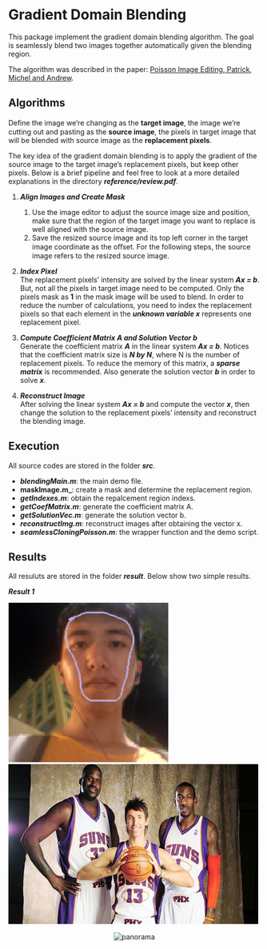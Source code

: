 # Gradient Domain Blending
This package implement the gradient domain blending algorithm. The goal is seamlessly blend two images together automatically given the blending region.      

The algorithm was described in the paper: [Poisson Image Editing, Patrick, Michel and Andrew](https://www.cs.virginia.edu/~connelly/class/2014/comp_photo/proj2/poisson.pdf).


Algorithms
----------
Deﬁne the image we’re changing as the **target image**, the image we’re cutting out and pasting as the **source image**, the pixels in target image that will be blended with source image as the **replacement pixels**.        

The key idea of the gradient domain blending is to apply the gradient of the source image to the target image’s replacement pixels, but keep other pixels. Below is a brief pipeline and feel free to look at a more detailed explanations in the directory **_reference/review.pdf_**.

1. **_Align Images and Create Mask_**       
    1. Use the image editor to adjust the source image size and position, make sure that the region of the target image you want to replace is well aligned with the source image. 
    2. Save the resized source image and its top left corner in the target image coordinate as the oﬀset. For the following steps, the source image refers to the resized source image.      

2. **_Index Pixel_**        
The replacement pixels’ intensity are solved by the linear system **_Ax = b_**. But, not all the pixels in target image need to be computed. Only the pixels mask as **1** in the mask image will be used to blend. In order to reduce the number of calculations, you need to index the replacement pixels so that each element in the **_unknown variable x_** represents one replacement pixel.      

3. **_Compute Coefficient Matrix A and Solution Vector b_**      
Generate the coefficient matrix **_A_** in the linear system **_Ax = b_**. Notices that the coefficient matrix size is **_N by N_**, where N is the number of replacement pixels. To reduce the memory of this matrix, a **_sparse matrix_** is recommended. Also generate the solution vector **_b_** in order to solve **_x_**.    

4. **_Reconstruct Image_**        
After solving the linear system **_Ax = b_** and compute the vector **_x_**, then change the solution to the replacement pixels’ intensity and reconstruct the blending image.


Execution
---------
All source codes are stored in the folder **_src_**.
* **_blendingMain.m_**: the main demo file.
* **maskImage.m_**: create a mask and determine the replacement region.
* **_getIndexes.m_**: obtain the repalcement region indexs.
* **_getCoefMatrix.m_**: generate the coefficient matrix A.
* **_getSolutionVec.m_**: generate the solution vector b.
* **_reconstructImg.m_**: reconstruct images after obtaining the vector x.
* **_seamlessCloningPoisson.m_**: the wrapper function and the demo script.


Results
-------
All resuluts are stored in the folder **_result_**. Below show two simple results.

**_Result 1_**

<p >
  <img src = "./result/im_source_1.png?raw=true" width="320" height="320">
  <img src = "./result/im_target_1.jpg?raw=true" width="500" height="320">
</p>


<div align=center>
  <img width="600" height="300" src="./result/panorama.png", alt="panorama"/>
</div>

